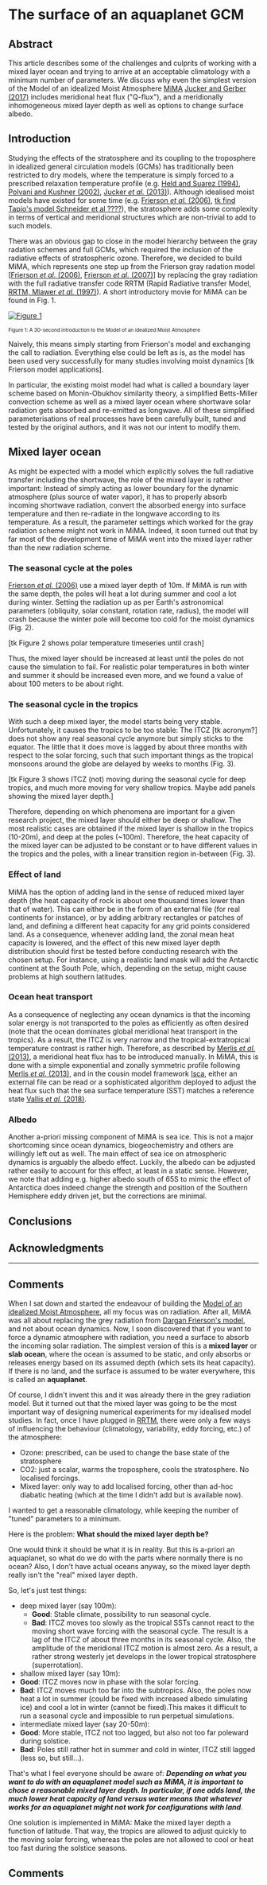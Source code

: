 # The surface of an aquaplanet GCM

## Abstract
This article describes some of the challenges and culprits of working with a mixed layer ocean and trying to arrive at an acceptable climatology with a minimum number of parameters.
We discuss why even the simplest version of the Model of an idealized Moist Atmosphere [MiMA](https://github.com/mjucker/MiMA) [Jucker and Gerber (2017)](http://journals.ametsoc.org/doi/10.1175/JCLI-D-17-0127.1) includes meridional heat flux ("Q-flux"), and a meridionally inhomogeneous mixed layer depth as well as options to change surface albedo.

## Introduction

Studying the effects of the stratosphere and its coupling to the troposphere in idealized general circulation models (GCMs) has traditionally been restricted to dry models, where the temperature is simply forced to a prescribed relaxation temperature profile (e.g. [Held and Suarez (1994)](http://journals.ametsoc.org/doi/abs/10.1175/1520-0477(1994)075%3C1825:APFTIO%3E2.0.CO;2), [Polvani and Kushner (2002)](http://www.agu.org/pubs/crossref/2002/2001GL014284.shtml), [Jucker _et al._ (2013)](http://journals.ametsoc.org/doi/abs/10.1175/JAS-D-12-0305.1)). Although idealised moist models have existed for some time (e.g. [Frierson _et al._ (2006)](http://journals.ametsoc.org/doi/abs/10.1175/JAS3753.1), [tk find Tapio's model Schneider et al ????]()), the stratosphere adds some complexity in terms of vertical and meridional structures which are non-trivial to add to such models.

There was an obvious gap to close in the model hierarchy between the gray radation schemes and full GCMs, which required the inclusion of the radiative effects of stratospheric ozone. Therefore, we decided to build MiMA, which represents one step up from the Frierson gray radation model [[Frierson _et al._ (2006)](http://journals.ametsoc.org/doi/abs/10.1175/JAS3753.1), [Frierson _et al._ (2007)](http://journals.ametsoc.org/doi/abs/10.1175/JAS3935.1)] by replacing the gray radiation with the full radiative transfer code RRTM (Rapid Radiative transfer Model, [RRTM, Mlawer _et al._ (1997)](http://doi.wiley.com/10.1029/97JD00237)). A short introductory movie for MiMA can be found in Fig. 1.

[![Figure 1](http://img.youtube.com/vi/8UfaFnGtCrk/0.jpg)](http://www.youtube.com/watch?v=8UfaFnGtCrk "Watch on YouTube")
<p style="font-size:x-small;">Figure 1: A 30-second introduction to the Model of an idealized Moist Atmosphere</p>

Naively, this means simply starting from Frierson's model and exchanging the call to radiation. Everything else could be left as is, as the model has been used very successfully for many studies involving moist dynamics [tk Frierson model applications].

In particular, the existing moist model had what is called a boundary layer scheme based on Monin-Obukhov similarity theory, a simplified Betts-Miller convection scheme as well as a mixed layer ocean where shortwave solar radiation gets absorbed and re-emitted as longwave. All of these simplified parameterisations of real processes have been carefully built, tuned and tested by the original authors, and it was not our intent to modify them.


## Mixed layer ocean

As might be expected with a model which explicitly solves the full radiative transfer including the shortwave, the role of the mixed layer is rather important: Instead of simply acting as lower boundary for the dynamic atmosphere (plus source of water vapor), it has to properly absorb incoming shortwave radiation, convert the absorbed energy into surface temperature and then re-radiate in the longwave according to its temperature. As a result, the parameter settings which worked for the gray radiation scheme might not work in MiMA.
Indeed, it soon turned out that by far most of the development time of MiMA went into the mixed layer rather than the new radiation scheme.

### The seasonal cycle at the poles

[Frierson _et al._ (2006)](http://journals.ametsoc.org/doi/abs/10.1175/JAS3753.1) use a mixed layer depth of 10m. If MiMA is run with the same depth, the poles will heat a lot during summer and cool a lot during winter. Setting the radiation up as per Earth's astronomical parameters (obliquity, solar constant, rotation rate, radius), the model will crash because the winter pole will become too cold for the moist dynamics (Fig. 2).

[tk Figure 2 shows polar temperature timeseries until crash]

Thus, the mixed layer should be increased at least until the poles do not cause the simulation to fail. For realistic polar temperatures in both winter and summer it should be increased even more, and we found a value of about 100 meters to be about right.

### The seasonal cycle in the tropics

With such a deep mixed layer, the model starts being very stable. Unfortunately, it causes the tropics to be too stable: The ITCZ [tk acronym?] does not show any real seasonal cycle anymore but simply sticks to the equator. The little that it does move is lagged by about three months with respect to the solar forcing, such that such important things as the tropical monsoons around the globe are delayed by weeks to months (Fig. 3).

[tk Figure 3 shows ITCZ (not) moving during the seasonal cycle for deep tropics, and much more moving for very shallow tropics. Maybe add panels showing the mixed layer depth.]

Therefore, depending on which phenomena are important for a given research project, the mixed layer should either be deep or shallow. The most realistic cases are obtained if the mixed layer is shallow in the tropics (10-20m), and deep at the poles (~100m). Therefore, the heat capacity of the mixed layer can be adjusted to be constant or to have different values in the tropics and the poles, with a linear transition region in-between (Fig. 3).

### Effect of land

MiMA has the option of adding land in the sense of reduced mixed layer depth (the heat capacity of rock is about one thousand times lower than that of water). This can either be in the form of an external file (for real continents for instance), or by adding arbitrary rectangles or patches of land, and defining a different heat capacity for any grid points considered land. As a consequence, whenever adding land, the zonal mean heat capacity is lowered, and the effect of this new mixed layer depth distribution should first be tested before conducting research with the chosen setup. For instance, using a realistic land mask will add the Antarctic continent at the South Pole, which, depending on the setup, might cause problems at high southern latitudes.

### Ocean heat transport

As a consequence of neglecting any ocean dynamics is that the incoming solar energy is not transported to the poles as efficiently as often desired (note that the ocean dominates global meridional heat transport in the tropics). As a result, the ITCZ is very narrow and the tropical-extratropical temperature contrast is rather high. Therefore, as described by [ Merlis _et al._ (2013)](http://journals.ametsoc.org/doi/abs/10.1175/JCLI-D-11-00716.1), a meridional heat flux has to be introduced manually. In MiMA, this is done with a simple exponential and zonally symmetric profile following [Merlis _et al._ (2013)](http://journals.ametsoc.org/doi/abs/10.1175/JCLI-D-11-00716.1), and in the cousin model framework [Isca](https://execlim.github.com/Isca), either an external file can be read or a sophisticated algorithm deployed to adjust the heat flux such that the sea surface temperature (SST) matches a reference state [Vallis _et al._ (2018)](https://www.geosci-model-dev.net/11/843/2018/).

### Albedo

Another a-priori missing component of MiMA is sea ice. This is not a major shortcoming since ocean dynamics, biogeochemistry and others are willingly left out as well. The main effect of sea ice on atmospheric dynamics is arguably the albedo effect. Luckily, the albedo can be adjusted rather easily to account for this effect, at least in a static sense. However, we note that adding e.g. higher albedo south of 65S to mimic the effect of Antarctica does indeed change the strength and position of the Southern Hemisphere eddy driven jet, but the corrections are minimal.

## Conclusions



## Acknowledgments

---

## Comments





When I sat down and started the endeavour of building the [Model of an idealized Moist Atmosphere](https://github.com/mjucker/MiMA),
all my focus was on radiation. After all, MiMA was all about replacing the grey radiation from [Dargan Frierson's model](http://journals.ametsoc.org/doi/abs/10.1175/JAS3753.1),
and not about ocean dynamics.
Now, I soon discovered that if you want to force a dynamic atmosphere with radiation, you need a surface to absorb the incoming solar radiation.
The simplest version of this is a **mixed layer** or **slab ocean**, where the ocean is assumed to be static, and only absorbs or releases energy
based on its assumed depth (which sets its heat capacity). If there is no land, and the surface is assumed to be water everywhere,
this is called an **aquaplanet**.

Of course, I didn't invent this and it was already there in the grey radiation model. But it turned out that the mixed layer was going to
be the most important way of designing numerical experiments for my idealised model studies.
In fact, once I have plugged in [RRTM](http://rtweb.aer.com/rrtm_frame.html), there were only a few ways of influencing the behaviour
(climatology, variability, eddy forcing, etc.) of the atmosphere:
- Ozone: prescribed, can be used to change the base state of the stratosphere
- CO2: just a scalar, warms the troposphere, cools the stratosphere. No localised forcings.
- Mixed layer: only way to add localised forcing, other than ad-hoc diabatic heating (which at the time I didn't add but is available now).

I wanted to get a reasonable climatology, while keeping the number of "tuned" parameters to a minimum.

Here is the problem: **What should the mixed layer depth be?**

One would think it should be what it is in reality. But this is a-priori an aquaplanet, so what do we do with the parts where normally there is no ocean? Also, I don't have actual oceans anyway, so the mixed layer depth really isn't the "real" mixed layer depth.

So, let's just test things:
- deep mixed layer (say 100m):
  - **Good**: Stable climate, possibility to run seasonal cycle.
  - **Bad**: ITCZ moves too slowly as the tropical SSTs cannot react to the moving short wave forcing with the seasonal cycle. The result is a lag of the ITCZ of about three months in its seasonal cycle. Also, the amplitude of the meridional ITCZ motion is almost zero. As a result, a rather strong westerly jet develops in the lower tropical stratosphere (superrotation).
- shallow mixed layer (say 10m):
 - **Good**: ITCZ moves now in phase with the solar forcing.
 - **Bad**: ITCZ moves much too far into the subtropics. Also, the poles now heat a lot in summer (could be fixed with increased albedo simulating ice) and cool a lot in winter (cannot be fixed).This makes it difficult to run a seasonal cycle and impossible to run perpetual simulations.
- intermediate mixed layer (say 20-50m):
 - **Good**: More stable, ITCZ not too lagged, but also not too far poleward during solstice.
 - **Bad**: Poles still rather hot in summer and cold in winter, ITCZ still lagged (less so, but still...).

 That's what I feel everyone should be aware of: **_Depending on what you want to do with an aquaplanet model such as MiMA, it is important to chose a reasonable mixed layer depth. In particular, if one adds land, the much lower heat capacity of land versus water means that whatever works for an aquaplanet might not work for configurations with land_**.

 One solution is implemented in MiMA: Make the mixed layer depth a function of latitude. That way, the tropics are allowed to adjust quickly to the moving solar forcing, whereas the poles are not allowed to cool or heat too fast during the solstice seasons.

 ## Comments
